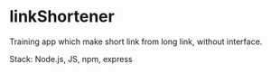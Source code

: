 # linkShortener
Training app which make short link from long link, without interface.

Stack: Node.js, JS, npm, express
